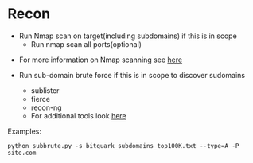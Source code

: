 # Recon


- Run Nmap scan on target(including subdomains) if this is in scope
	- Run nmap scan all ports(optional)

* For more information on Nmap scanning see [here](https://github.com/sneakerhax/Resources/blob/master/runbooks/Penetration_Testing/1.Recon/nmap.md)

* Run sub-domain brute force if this is in scope to discover sudomains
	* sublister
	* fierce
	* recon-ng
  * For additional tools look [here](https://github.com/sneakerhax/Resources/blob/master/links/bug-hunting.md)

Examples:

```
python subbrute.py -s bitquark_subdomains_top100K.txt --type=A -P site.com
```
